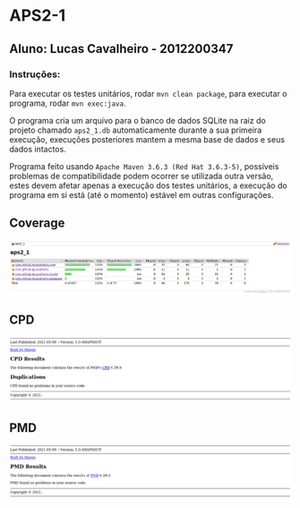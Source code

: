 # APS2-1

## Aluno: Lucas Cavalheiro - 2012200347

### Instruções:

Para executar os testes unitários, rodar `mvn clean package`, para executar o programa, rodar `mvn exec:java`.

O programa cria um arquivo para o banco de dados SQLite na raiz do projeto chamado `aps2_1.db` automaticamente durante a sua primeira execução, execuções posteriores mantem a mesma base de dados e seus dados intactos.

Programa feito usando `Apache Maven 3.6.3 (Red Hat 3.6.3-5)`, possíveis problemas de compatibilidade podem ocorrer se utilizada outra versão, estes devem afetar apenas a execução dos testes unitários, a execução do programa em si está (até o momento) estável em outras configurações.

## Coverage

![coverage](docs/coverage.png)

## CPD

![CPD](docs/cpd.png)

## PMD

![PMD](docs/pmd.png)